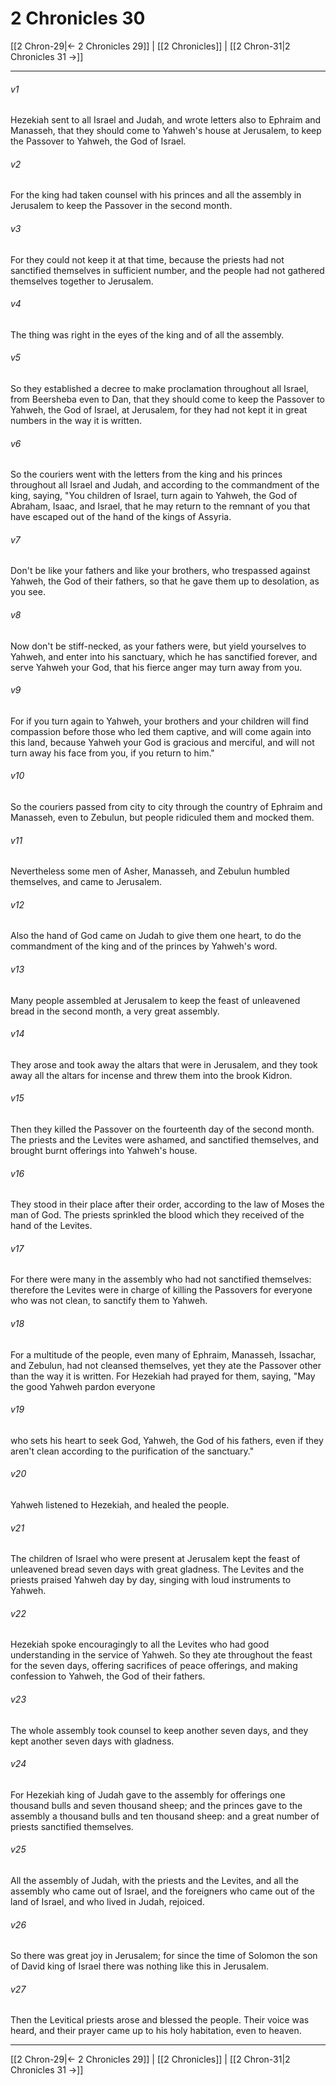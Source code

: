 # 2 Chronicles 30

[[2 Chron-29|← 2 Chronicles 29]] | [[2 Chronicles]] | [[2 Chron-31|2 Chronicles 31 →]]
***



###### v1 
Hezekiah sent to all Israel and Judah, and wrote letters also to Ephraim and Manasseh, that they should come to Yahweh's house at Jerusalem, to keep the Passover to Yahweh, the God of Israel. 

###### v2 
For the king had taken counsel with his princes and all the assembly in Jerusalem to keep the Passover in the second month. 

###### v3 
For they could not keep it at that time, because the priests had not sanctified themselves in sufficient number, and the people had not gathered themselves together to Jerusalem. 

###### v4 
The thing was right in the eyes of the king and of all the assembly. 

###### v5 
So they established a decree to make proclamation throughout all Israel, from Beersheba even to Dan, that they should come to keep the Passover to Yahweh, the God of Israel, at Jerusalem, for they had not kept it in great numbers in the way it is written. 

###### v6 
So the couriers went with the letters from the king and his princes throughout all Israel and Judah, and according to the commandment of the king, saying, "You children of Israel, turn again to Yahweh, the God of Abraham, Isaac, and Israel, that he may return to the remnant of you that have escaped out of the hand of the kings of Assyria. 

###### v7 
Don't be like your fathers and like your brothers, who trespassed against Yahweh, the God of their fathers, so that he gave them up to desolation, as you see. 

###### v8 
Now don't be stiff-necked, as your fathers were, but yield yourselves to Yahweh, and enter into his sanctuary, which he has sanctified forever, and serve Yahweh your God, that his fierce anger may turn away from you. 

###### v9 
For if you turn again to Yahweh, your brothers and your children will find compassion before those who led them captive, and will come again into this land, because Yahweh your God is gracious and merciful, and will not turn away his face from you, if you return to him." 

###### v10 
So the couriers passed from city to city through the country of Ephraim and Manasseh, even to Zebulun, but people ridiculed them and mocked them. 

###### v11 
Nevertheless some men of Asher, Manasseh, and Zebulun humbled themselves, and came to Jerusalem. 

###### v12 
Also the hand of God came on Judah to give them one heart, to do the commandment of the king and of the princes by Yahweh's word. 

###### v13 
Many people assembled at Jerusalem to keep the feast of unleavened bread in the second month, a very great assembly. 

###### v14 
They arose and took away the altars that were in Jerusalem, and they took away all the altars for incense and threw them into the brook Kidron. 

###### v15 
Then they killed the Passover on the fourteenth day of the second month. The priests and the Levites were ashamed, and sanctified themselves, and brought burnt offerings into Yahweh's house. 

###### v16 
They stood in their place after their order, according to the law of Moses the man of God. The priests sprinkled the blood which they received of the hand of the Levites. 

###### v17 
For there were many in the assembly who had not sanctified themselves: therefore the Levites were in charge of killing the Passovers for everyone who was not clean, to sanctify them to Yahweh. 

###### v18 
For a multitude of the people, even many of Ephraim, Manasseh, Issachar, and Zebulun, had not cleansed themselves, yet they ate the Passover other than the way it is written. For Hezekiah had prayed for them, saying, "May the good Yahweh pardon everyone 

###### v19 
who sets his heart to seek God, Yahweh, the God of his fathers, even if they aren't clean according to the purification of the sanctuary." 

###### v20 
Yahweh listened to Hezekiah, and healed the people. 

###### v21 
The children of Israel who were present at Jerusalem kept the feast of unleavened bread seven days with great gladness. The Levites and the priests praised Yahweh day by day, singing with loud instruments to Yahweh. 

###### v22 
Hezekiah spoke encouragingly to all the Levites who had good understanding in the service of Yahweh. So they ate throughout the feast for the seven days, offering sacrifices of peace offerings, and making confession to Yahweh, the God of their fathers. 

###### v23 
The whole assembly took counsel to keep another seven days, and they kept another seven days with gladness. 

###### v24 
For Hezekiah king of Judah gave to the assembly for offerings one thousand bulls and seven thousand sheep; and the princes gave to the assembly a thousand bulls and ten thousand sheep: and a great number of priests sanctified themselves. 

###### v25 
All the assembly of Judah, with the priests and the Levites, and all the assembly who came out of Israel, and the foreigners who came out of the land of Israel, and who lived in Judah, rejoiced. 

###### v26 
So there was great joy in Jerusalem; for since the time of Solomon the son of David king of Israel there was nothing like this in Jerusalem. 

###### v27 
Then the Levitical priests arose and blessed the people. Their voice was heard, and their prayer came up to his holy habitation, even to heaven.

***
[[2 Chron-29|← 2 Chronicles 29]] | [[2 Chronicles]] | [[2 Chron-31|2 Chronicles 31 →]]
